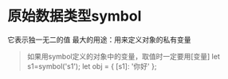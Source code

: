 # 原始数据类型symbol

它表示独一无二的值
最大的用途：用来定义对象的私有变量
>如果用symbol定义的对象中的变量，取值时一定要用[变量]
let s1=symbol('s1');
let obj = {
    [s1]: '你好'
};

